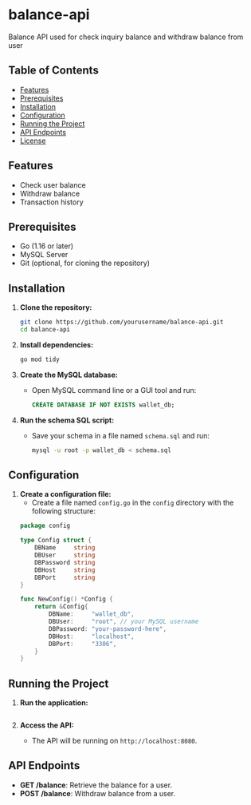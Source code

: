 # balance-api
Balance API used for check inquiry balance and withdraw balance from user

## Table of Contents
- [Features](#features)
- [Prerequisites](#prerequisites)
- [Installation](#installation)
- [Configuration](#configuration)
- [Running the Project](#running-the-project)
- [API Endpoints](#api-endpoints)
- [License](#license)

## Features
- Check user balance
- Withdraw balance
- Transaction history

## Prerequisites
- Go (1.16 or later)
- MySQL Server
- Git (optional, for cloning the repository)

## Installation

1. **Clone the repository:**
   ```bash
   git clone https://github.com/yourusername/balance-api.git
   cd balance-api
   ```

2. **Install dependencies:**
   ```bash
   go mod tidy
   ```

3. **Create the MySQL database:**
   - Open MySQL command line or a GUI tool and run:
     ```sql
     CREATE DATABASE IF NOT EXISTS wallet_db;
     ```

4. **Run the schema SQL script:**
   - Save your schema in a file named `schema.sql` and run:
     ```bash
     mysql -u root -p wallet_db < schema.sql
     ```

## Configuration

1. **Create a configuration file:**
   - Create a file named `config.go` in the `config` directory with the following structure:
   ```go
   package config

   type Config struct {
       DBName     string
       DBUser     string
       DBPassword string
       DBHost     string
       DBPort     string
   }

   func NewConfig() *Config {
       return &Config{
           DBName:     "wallet_db",
           DBUser:     "root", // your MySQL username
           DBPassword: "your-password-here",
           DBHost:     "localhost",
           DBPort:     "3306",
       }
   }
   ```

## Running the Project

1. **Run the application:**
   ```go run cmd/api/main.go
   ```

3. **Access the API:**
   - The API will be running on `http://localhost:8080`.

## API Endpoints

- **GET /balance**: Retrieve the balance for a user.
- **POST /balance**: Withdraw balance from a user.